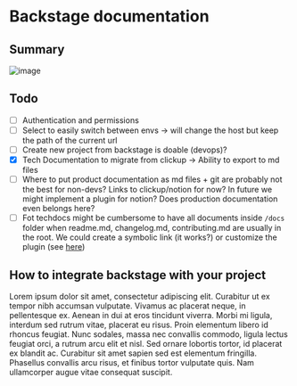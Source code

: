 # Backstage documentation

## Summary

![image](https://github.com/micc83/wr-backstage-docs/assets/1750404/c7a804e6-d4f3-48c7-8768-85be10760e10)

## Todo

- [ ] Authentication and permissions
- [ ] Select to easily switch between envs -> will change the host but keep the path of the current url
- [ ] Create new project from backstage is doable (devops)?
- [x] Tech Documentation to migrate from clickup -> Ability to export to md files
- [ ] Where to put product documentation as md files + git are probably not the best for non-devs? Links to clickup/notion for now? In future we might implement a plugin for notion? Does production documentation even belongs here?
- [ ] Fot techdocs might be cumbersome to have all documents inside `/docs` folder when readme.md, changelog.md, contributing.md are usually in the root. We could create a symbolic link (it works?) or customize the plugin (see [here](https://github.com/backstage/backstage/issues/6057#issuecomment-1513240229))

## How to integrate backstage with your project

Lorem ipsum dolor sit amet, consectetur adipiscing elit. Curabitur ut ex tempor nibh accumsan vulputate. Vivamus ac placerat neque, in pellentesque ex. Aenean in dui at eros tincidunt viverra. Morbi mi ligula, interdum sed rutrum vitae, placerat eu risus. Proin elementum libero id rhoncus feugiat. Nunc sodales, massa nec convallis commodo, ligula lectus feugiat orci, a rutrum arcu elit et nisl. Sed ornare lobortis tortor, id placerat ex blandit ac. Curabitur sit amet sapien sed est elementum fringilla. Phasellus convallis arcu risus, et finibus tortor vulputate quis. Nam ullamcorper augue vitae consequat suscipit.
